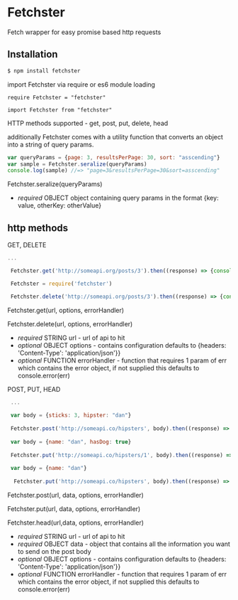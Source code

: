 # Fetchster
Fetch wrapper for easy promise based http requests

## Installation

```bash
$ npm install fetchster
```
import Fetchster via require or es6 module loading

```require Fetchster = "fetchster"```

```import Fetchster from "fetchster"```


HTTP methods supported - get, post, put, delete, head

additionally Fetchster comes with a utility function that converts an object into a string of query params.

```js
var queryParams = {page: 3, resultsPerPage: 30, sort: "asscending"}
var sample = Fetchster.seralize(queryParams)
console.log(sample) //=> "page=3&resultsPerPage=30&sort=asscending"
```

Fetchster.seralize(queryParams)
- *required* OBJECT object containing query params in the format {key: value, otherKey: otherValue}

## http methods

GET, DELETE

```js
...

 Fetchster.get('http://someapi.org/posts/3').then((response) => {console.log(response)})
```

```js
 Fetchster = require('fetchster')

 Fetchster.delete('http://someapi.org/posts/3').then((response) => {console.log(response)})
```

Fetchster.get(url, options, errorHandler)

Fetchster.delete(url, options, errorHandler)

- *required* STRING url - url of api to hit
- *optional* OBJECT options - contains configuration defaults to {headers: 'Content-Type': 'application/json'}}
- *optional* FUNCTION errorHandler - function that requires 1 param of err which contains the error object, if not supplied this defaults to console.error(err)

POST, PUT, HEAD

```js
 ...
 
 var body = {sticks: 3, hipster: "dan"}
 
 Fetchster.post('http://someapi.co/hipsters', body).then((response) => console.log(response)}
 
 var body = {name: "dan", hasDog: true}
 
 Fetchster.put('http://someapi.co/hipsters/1', body).then((response) => console.log(response)}
 
 var body = {name: "dan"}
 
  Fetchster.put('http://someapi.co/hipsters', body).then((response) => console.log(response)}
```

Fetchster.post(url, data, options, errorHandler)

Fetchster.put(url, data, options, errorHandler)

Fetchster.head(url,data, options, errorHandler)

- *required* STRING url - url of api to hit
- *required* OBJECT data - object that contains all the information you want to send on the post body
- *optional* OBJECT options - contains configuration defaults to {headers: 'Content-Type': 'application/json'}}
- *optional* FUNCTION errorHandler - function that requires 1 param of err which contains the error object, if not supplied this defaults to console.error(err)

